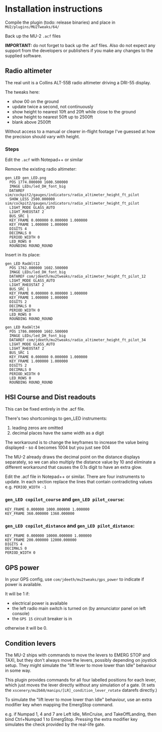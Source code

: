 # Installation instructions

Compile the plugin (todo: release binaries) and place in `MU2/plugins/MU2Tweaks/64/`

Back up the MU-2 `.acf` files

**IMPORTANT:** do not forget to back up the .acf files. Also do not expect any support from the developers or publishers if you make any changes to the supplied software.

## Radio altimeter

The real unit is a Collins ALT-55B radio altimeter driving a DRI-55 display.

The tweaks here:
- show 00 on the ground
- update twice a second, not continuously
- show height to nearest 10ft and 20ft while close to the ground
- show height to nearest 50ft up to 2500ft
- blank above 2500ft

Without access to a manual or clearer in-flight footage I've guessed at how the precision should vary with height.

### Steps

Edit the `.acf` with Notepad++ or similar

Remove the existing radio altimeter:
```
gen_LED gen_LED.png
  POS 1774.000000 1600.500000
  IMAGE LEDs/led_DH_font_big
  DATAREF sim/cockpit2/gauges/indicators/radio_altimeter_height_ft_pilot
  SHOW_LESS 2500.000000 sim/cockpit2/gauges/indicators/radio_altimeter_height_ft_pilot
  LIGHT_MODE GLASS_AUTO
  LIGHT_RHEOSTAT 2
  BUS_SRC 1
  KEY_FRAME 0.000000 0.000000 1.000000
  KEY_FRAME 1.000000 1.000000
  DIGITS 4
  DECIMALS 0
  PERIOD_WIDTH 0
  LED_ROWS 0
  ROUNDING ROUND_ROUND
```

Insert in its place:
```
gen_LED RadAlt12
  POS 1762.000000 1602.500000
  IMAGE LEDs/led_DH_font_big
  DATAREF com/jdeeth/mu2tweaks/radio_altimeter_height_ft_pilot_12
  LIGHT_MODE GLASS_AUTO
  LIGHT_RHEOSTAT 2
  BUS_SRC 1
  KEY_FRAME 0.000000 0.000000 1.000000
  KEY_FRAME 1.000000 1.000000
  DIGITS 2
  DECIMALS 0
  PERIOD_WIDTH 0
  LED_ROWS 0
  ROUNDING ROUND_ROUND

gen_LED RadAlt34
  POS 1786.000000 1602.500000
  IMAGE LEDs/led_DH_font_big
  DATAREF com/jdeeth/mu2tweaks/radio_altimeter_height_ft_pilot_34
  LIGHT_MODE GLASS_AUTO
  LIGHT_RHEOSTAT 2
  BUS_SRC 1
  KEY_FRAME 0.000000 0.000000 1.000000
  KEY_FRAME 1.000000 1.000000
  DIGITS 2
  DECIMALS 0
  PERIOD_WIDTH 0
  LED_ROWS 0
  ROUNDING ROUND_ROUND
```

## HSI Course and Dist readouts

This can be fixed entirely in the .acf file.

There's two shortcomings to gen_LED instruments:
1. leading zeros are omitted
2. decimal places have the same width as a digit

The workaround is to change the keyframes to increase the value being displayed - so 4 becomes 1004 but you just see 004

The MU-2 already draws the decimal point on the distance displays separately, so we can also multiply the distance value by 10 and eliminate a different workaround that causes the 0.1s digit to have an extra glow.

Edit the .acf file in Notepad++ or similar. There are four instruments to update. In each section replace the lines that contain contradicting values e.g. `PERIOD_WIDTH -1`

### `gen_LED copilot_course` and `gen_LED pilot_course`:

    KEY_FRAME 0.000000 1000.000000 1.000000
    KEY_FRAME 360.000000 1360.000000

### `gen_LED copilot_distance` and `gen_LED pilot_distance`:

    KEY_FRAME 0.000000 10000.000000 1.000000
    KEY_FRAME 200.000000 12000.000000
    DIGITS 4
    DECIMALS 0
    PERIOD_WIDTH 0


## GPS power

In your GPS config, use `com/jdeeth/mu2tweaks/gps_power` to indicate if power is available.

It will be 1 if:
- electrical power is available
- the left radio main switch is turned on (by annunciator panel on left console)
- the `GPS 15` circuit breaker is in

otherwise it will be 0.

## Condition levers

The MU-2 ships with commands to move the levers to EMERG STOP and TAXI, but they
don't always move the levers, possibly depending on joystick setup. They might
simulate the "lift lever to move lower than Idle" behaviour in some way.

This plugin provides commands for all four labelled positions for each lever,
which just moves the lever directly without any simulation of a gate. (It
sets the `xscenery/mu2b60/manips/[LR]_condition_lever_rotate` datarefs directly.)

To simulate the "lift lever to move lower than Idle" behaviour, use an extra
modifier key when mapping the EmergStop command.

e.g. if Numpad 1, 4 and 7 are Left Idle, MinCruise, and TakeOffLanding, then
bind Ctrl+Numpad 1 to EmergStop. Pressing the extra modifier key simulates
the check provided by the real-life gate.